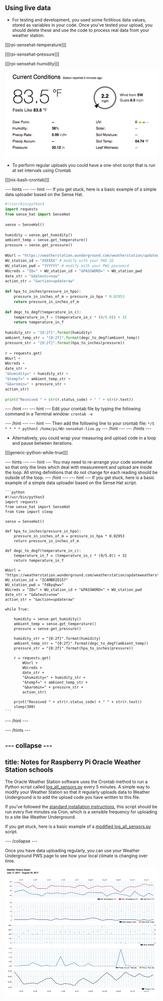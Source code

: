 ## Using live data

- For testing and development, you used some fictitious data values, stored as variables in your code. Once you've tested your upload, you should delete these and use the code to process real data from your weather station.

[[[rpi-sensehat-temperature]]]

[[[rpi-sensehat-pressure]]]

[[[rpi-sensehat-humidity]]]

![](images/image3.png)

- To perform regular uploads you could have a one-shot script that is run at set intervals using Crontab

[[[nix-bash-crontab]]]

--- hints ---
--- hint ---
If you get stuck, here is a basic example of a simple data uploader based on the Sense Hat.

```python
#!/usr/bin/python3
import requests
from sense_hat import SenseHat

sense = SenseHat()

humidity = sense.get_humidity()
ambient_temp = sense.get_temperature()
pressure = sense.get_pressure()

WUurl = "https://weatherstation.wunderground.com/weatherstation/updateweatherstation.php?"
WU_station_id = "XXXXXX" # modify with your PWS ID
WU_station_pwd = "YYYYYY" # modify with your PWS password
WUcreds = "ID=" + WU_station_id + "&PASSWORD=" + WU_station_pwd
date_str = "&dateutc=now"
action_str = "&action=updateraw"

def hpa_to_inches(pressure_in_hpa):
    pressure_in_inches_of_m = pressure_in_hpa * 0.02953
    return pressure_in_inches_of_m

def degc_to_degf(temperature_in_c):
    temperature_in_f = (temperature_in_c * (9/5.0)) + 32
    return temperature_in_f

humidity_str = "{0:2f}".format(humidity)
ambient_temp_str = "{0:2f}".format(degc_to_degf(ambient_temp))
pressure_str = "{0:2f}".format(hpa_to_inches(pressure))

r = requests.get(
WUurl +
WUcreds +
date_str +
"&humidity=" + humidity_str +
"&tempf=" + ambient_temp_str +
"&baromin=" + pressure_str +
action_str)

print("Received " + str(r.status_code) + " " + str(r.text))
```

--- /hint ---
--- hint ---
Edit your crontab file by typing the following command in a Terminal window:
    ```
    crontab -e
    ```

--- /hint ---
--- hint ---
Then add the following line to your crontab file:
    ```
    */5 * * * * python3 /home/pi/WU-sensehat-live.py
    ```
--- /hint ---
--- /hints ---

- Alternatively, you could wrap your measuring and upload code in a loop and pause between iterations.

[[[generic-python-while-true]]]

--- hints ---
--- hint ---
You may need to re-arrange your code somewhat so that only the lines which deal with measurement and upload are inside the loop. All  string definitions that do not change for each reading should be outside of the loop.
--- /hint ---
--- hint ---
If you get stuck, here is a basic example of a simple data uploader based on the Sense Hat script.

    ```python
    #!/usr/bin/python3
    import requests
    from sense_hat import SenseHat
    from time import sleep

    sense = SenseHat()

    def hpa_to_inches(pressure_in_hpa):
        pressure_in_inches_of_m = pressure_in_hpa * 0.02953
        return pressure_in_inches_of_m

    def degc_to_degf(temperature_in_c):
        temperature_in_f = (temperature_in_c * (9/5.0)) + 32
        return temperature_in_f

    WUurl = "https://weatherstation.wunderground.com/weatherstation/updateweatherstation.php?"
    WU_station_id = "ICAMBRID157"
    WU_station_pwd = "fd8yqhwv"
    WUcreds = "ID=" + WU_station_id + "&PASSWORD=" + WU_station_pwd
    date_str = "&dateutc=now"
    action_str = "&action=updateraw"

    while True:

        humidity = sense.get_humidity()
        ambient_temp = sense.get_temperature()
        pressure = sense.get_pressure()

        humidity_str = "{0:2f}".format(humidity)
        ambient_temp_str = "{0:2f}".format(degc_to_degf(ambient_temp))
        pressure_str = "{0:2f}".format(hpa_to_inches(pressure))

        r = requests.get(
            WUurl +
            WUcreds +
            date_str +
            "&humidity=" + humidity_str +
            "&tempf=" + ambient_temp_str +
            "&baromin=" + pressure_str +
            action_str)

        print("Received " + str(r.status_code) + " " + str(r.text))
        sleep(300)
    ```

--- /hint ---

--- /hints ---

--- collapse ---
---
title: Notes for Raspberry Pi Oracle Weather Station schools
---

The Oracle Weather Station software uses the Crontab method to run a Python script called [log_all_sensors.py](https://github.com/raspberrypi/weather-station/blob/master/log_all_sensors.py) every 5 minutes. A simple way to modify your Weather Station so that it regularly uploads data to Weather Underground is to add the upload code you have written to this file.

If you've followed the [standard installation instructions](https://www.raspberrypi.org/learning/weather-station-guide/), this script should be run every five minutes via Cron, which is a sensible frequency for uploading to a site like Weather Underground.

If you get stuck, here is a basic example of a [modified log_all_sensors.py](resources/log_all_sensorsWU.py) script.

--- /collapse ---

Once you have data uploading regularly, you can use your Weather Underground PWS page to see how your local climate is changing over time.

![](images/image4.png)
